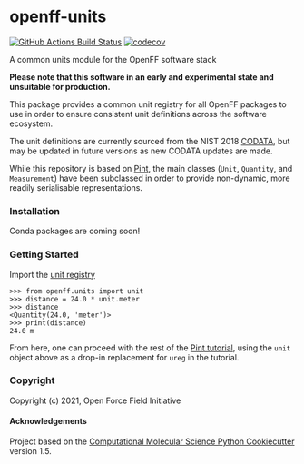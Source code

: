 openff-units
==============================
[//]: # (Badges)
[![GitHub Actions Build Status](https://github.com/mattwthompson/openff-units/workflows/CI/badge.svg)](https://github.com/mattwthompson/openff-units/actions?query=workflow%3ACI)
[![codecov](https://codecov.io/gh/mattwthompson/openff-units/branch/master/graph/badge.svg)](https://codecov.io/gh/mattwthompson/openff-units/branch/master)


A common units module for the OpenFF software stack

**Please note that this software in an early and experimental state and unsuitable for production.**

This package provides a common unit registry for all OpenFF packages to use in order to ensure consistent unit definitions across the software ecosystem.

The unit definitions are currently sourced from the NIST 2018 [CODATA](https://physics.nist.gov/cuu/Constants/), but may be updated in future versions as new CODATA updates are made.

While this repository is based on [Pint](https://pint.readthedocs.io/en/0.16.1/), the main classes (`Unit`, `Quantity`, and `Measurement`) have been subclassed in order to provide non-dynamic, more readily serialisable representations.

### Installation

Conda packages are coming soon!

### Getting Started

Import the [unit registry](https://pint.readthedocs.io/en/0.16.1/tutorial.html#initializing-a-registry)

```python3
>>> from openff.units import unit
>>> distance = 24.0 * unit.meter
>>> distance
<Quantity(24.0, 'meter')>
>>> print(distance)
24.0 m
```

From here, one can proceed with the rest of the [Pint tutorial](https://pint.readthedocs.io/en/0.16.1/tutorial.html#tutorial), using the `unit` object above as a drop-in replacement for `ureg` in the tutorial.

### Copyright

Copyright (c) 2021, Open Force Field Initiative


#### Acknowledgements
 
Project based on the 
[Computational Molecular Science Python Cookiecutter](https://github.com/molssi/cookiecutter-cms) version 1.5.
